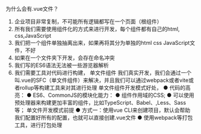 为什么会有.vue文件？
1. 企业项目非常复制，不可能所有逻辑都写在一个页面（根组件）
2. 所有我们需要使用组件化的方式来进行开发，每个组件都有自己的html, css,JavaScript
3. 我们把一个组件单独抽离出来，如果再将其分为单独的html css JavaScript文件，不好
4. 如果在一个文件夹下开发，会存在命名冲突
5. 我们写的ES6语法无法被一些游览器解析
6. 我们需要工具对代码进行构建，
单文件组件
我们真实开发，我们会通过一个叫.vue的SFC（单文件组件）来解决，并且我们可以通过webpack或者vite或者rollup等构建工具来对其进行处理
单文件组件开发模式好处，
● 代码的高亮：
● ES6、CommonJS的模块化能力：
● 组件作用域的CSS;
● 可以使用预处理器来构建更加丰富的组件，比如TypeScript、Babel、,Less、Sass等；
单文件开发模式前提
● 方式一：使用vue CLI来创建项目，默认会帮助我们配置好所有的配置，也就可以直接创建.vue文件
● 使用webpack等打包工具，进行打包处理

